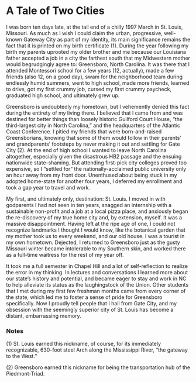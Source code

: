 # A Tale of Two Cities

I was born ten days late, at the tail end of a chilly 1997 March in St. Louis, Missouri. 
As much as I wish I could claim the urban, progressive, well-known Gateway City as part of my identity, 
its main significance remains the fact that it is printed on my birth certificate (1). 
During the year following my birth my parents uprooted my older brother and me because our Louisiana father accepted 
a job in a city the farthest south that my Midwestern mother would begrudgingly agree to: Greensboro, North Carolina. 
It was there that I attended Montessori school for a few years (12, actually), made a few friends (also 12, on a good day), 
swam for the neighborhood team during endlessly humid summers, went to high school, made more friends, learned to drive, 
got my first crummy job, cursed my first crummy paycheck, graduated high school, and ultimately grew up.


Greensboro is undoubtedly my hometown, but I vehemently denied this fact during the entirety of my living there. 
I believed that I came from and was destined for better things than loosely historic Guilford Court House, 
“the third-largest city in North Carolina,” and the headquarters of the Atlantic Coast Conference. 
I pitied my friends that were born-and-raised Greensborians, knowing that some of them would follow in their parents’ and 
grandparents’ footsteps by never making it out and settling for Gate City (2). 
At the end of high school I wanted to leave North Carolina altogether, 
especially given the disastrous HB2 passage and the ensuing nationwide state-shaming. 
But attending first-pick city colleges proved too expensive, 
so I “settled for” the nationally-acclaimed public university only an hour away from my front door. 
Unenthused about being stuck in my adopted home-state for another four years, 
I deferred my enrollment and took a gap year to travel and work.


My first, and ultimately only, destination: St. Louis. 
I moved in with godparents I had not seen in ten years, 
snagged an internship with a sustainable non-profit and a job at a local pizza place, 
and anxiously began the re-discovery of my true home city and, by extension, myself. 
It was a massive disappointment. 
Having left at the ripe age of one, I could not recognize landmarks I thought I would know, 
like the botanical garden that my mother took us to every weekend, and our old house. 
I was a tourist in my own hometown. 
Dejected, I returned to Greensboro just as the gusty Missouri winter became intolerable to my Southern skin, 
and worked there as a full-time waitress for the rest of my year off.


It took me a full semester in Chapel Hill and a lot of self-reflection to realize the error in my thinking. 
In lectures and conversations I learned more about our state’s history and potential, 
and became eager to stay and work in NC to help alleviate its status as the laughingstock of the Union. 
Other students that I met during my first few freshman months came from every corner of the state, 
which led me to foster a sense of pride for Greensboro specifically. 
Now I proudly tell people that I hail from Gate City, 
and my obsession with the seemingly superior city of St. Louis has become a distant, embarrassing memory.


### Notes


(1) St. Louis earned this nickname, of course, for its immediately recognizable, 630-foot steel Arch along the Mississippi River, “the gateway to the West.”


(2) Greensboro earned this nickname for being the transportation hub of the Piedmont-Triad.


